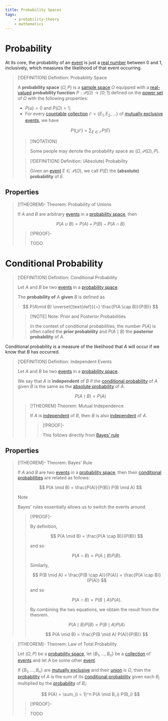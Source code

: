 ```yaml
---
title: Probability Spaces
tags:
    - probability-theory
    - mathematics
---
```


# Probability

At its core, the probability of an [event](Experiments.md) is just a [real number](../Algebra/Fields/The%20Real%20Numbers/index.md) between $0$ and $1$, inclusively, which measures the likelihood of that event occurring.

>[!DEFINITION] Definition: Probability Space
>
>A **probability space** $(\Omega, P)$ is a [sample space](Experiments.md) $\Omega$ equipped with a [real-valued](../Analysis/Real%20Analysis/Real-Valued%20Function.md) **probability function** $P: \mathcal{P}(\Omega) \to [0;1]$ defined on the [power set](../Set%20Theory/Power%20Set.md) of $\Omega$ with the following properties:
>- $P(\varnothing) = 0$ and $P(\Omega) = 1$;
>- For every [countable](../Set%20Theory/Cardinality/Countable%20Sets.md) [collection](../Set%20Theory/Collections/Collections.md) $\mathcal{E} = \{E_1, E_2, \dotsc \}$ of [mutually exclusive](Experiments.md) [events](Experiments.md), we have
>
>$$
>P\left(\bigcup \mathcal{E} \right) = \sum_{E \in \mathcal{E}} P(E)
>$$
>
>>[!NOTATION]
>>
>>Some people may denote the probability space as $(\Omega, \mathcal{P}(\Omega), P)$.
>>
>
>>[!DEFINITION] Definition: (Absolute) Probability
>>
>>Given an [event](Experiments.md) $E \in \mathcal{P}(\Omega)$, we call $P(E)$ the **(absolute) probability** of $E$.
>>
>

## Properties

>[!THEOREM]- Theorem: Probability of Unions
>
>If $A$ and $B$ are arbitrary [events](Experiments.md) in a [probability space](Probability%20Spaces.md), then
>
>$$
>P(A \cup B) = P(A) + P(B) - P(A \cap B)
>$$
>
>>[!PROOF]-
>>
>>TODO
>>
>


# Conditional Probability

>[!DEFINITION] Definition: Conditional Probability
>
>Let $A$ and $B$ be two [events](Experiments.md) in a [probability space](Probability%20Spaces.md).
>
>The **probability of** $A$ **given** $B$ is defined as
>
>$$
>P(A\mid B) \overset{\text{def}}{=} \frac{P(A \cap B)}{P(B)}
>$$
>
>>[!NOTE] Note: Prior and Posterior Probabilities
>>
>>In the context of conditional probabilities, the number $P(A)$ is often called the **prior probability** and $P(A\mid B)$ the **posterior probability** of $A$.
>>
>

Conditional probability is a measure of the likelihood that $A$ will occur if we know that $B$ has occurred. 

>[!DEFINITION] Definition: Independent Events
>
>Let $A$ and $B$ be two [events](Experiments.md) in a [probability space](Probability%20Spaces.md).
>
>We say that $A$ is **independent** of $B$ if the [conditional probability](Probability%20Spaces.md) of $A$ given $B$ is the same as the [absolute probability](Probability%20Spaces.md) of $A$.
>
>$$
>P(A \mid B) = P(A)
>$$
>
>>[!THEOREM] Theorem: Mutual Independence
>>
>>If $A$ is [independent](Probability%20Spaces.md) of $B$, then $B$ is also [independent](Probability%20Spaces.md) of $A$.
>>
>>>[!PROOF]-
>>>
>>>This follows directly from [Bayes' rule](Probability%20Spaces.md#Properties)
>>>
>>
>

## Properties

>[!THEOREM]- Theorem: Bayes' Rule
>
>If $A$ and $B$ are two [events](Experiments.md) in a [probability space](Probability%20Spaces.md), then their [conditional probabilities](Probability%20Spaces.md#Conditional%20Probability) are related as follows:
>
>$$
>P(A \mid B) = \frac{P(A)}{P(B)} P(B \mid A)
>$$
>
>>[!NOTE]
>>
>>Bayes' rules essentially allows us to switch the events around.
>>
>
>>[!PROOF]-
>>
>>By definition,
>>
>>$$
>>P(A \mid B) = \frac{P(A \cap B)}{P(B)}
>>$$
>>
>>and so
>> 
>>$$
>>P(A \cap B) = P(A \mid B) P(B).
>>$$
>>
>>Similarly,
>>
>>$$
>>P(B \mid A) = \frac{P(B \cap A)}{P(A)} = \frac{P(A \cap B)}{P(A)}
>>$$
>>
>>and so
>>
>>$$
>>P(A \cap B) = P(B \mid A) P(A).
>>$$
>>
>>By combining the two equations, we obtain the result from the theorem. 
>>
>>$$
>>P(A \mid B) P(B) = P(B \mid A) P(A)
>>$$
>>
>>$$
>>P(A \mid B) = \frac{P(B \mid A) P(A)}{P(B)}
>>$$
>>
>

>[!THEOREM]- Theorem: Law of Total Probability
>
>Let $(\Omega, P)$ be a [probability space](Probability%20Spaces.md), let $\{B_1, \dotsc, B_n\}$ be a [collection](../Set%20Theory/Collections/Collections.md) of [events](Experiments.md) and let $A$ be some other [event](Experiments.md).
>
>If $\{B_1, \dotsc, B_n\}$ are [mutually exclusive](Experiments.md) and their [union](../Set%20Theory/Collections/Operations%20with%20Collections.md) is $\Omega$, then the [probability](Probability%20Spaces.md) of $A$ is the sum of its [conditional probability](Probability%20Spaces.md) given each $B_i$ multiplied by the [probability](Probability%20Spaces.md) of $B_i$:
>
>$$
>P(A) = \sum_{i = 1}^n P(A \mid B_i) P(B_i)
>$$
>
>>[!PROOF]-
>>
>>TODO
>>
>